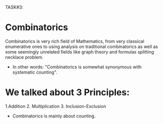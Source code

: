 TASK#3: 
# Combinatorics

Combinatorics is very rich field of Mathematics, from very classical enumerative ones to using analysis on traditional combinatorics as well as some seemingly unrelated fields like graph theory and formulas splitting necklace problem.

* In other words:
   "Combinatorics is somewhat synonymous with systematic counting".

# We talked about 3 Principles:

1.Addition
2. Multiplication
3. Inclusion-Exclusion

* Combinatorics is mainly about counting.

